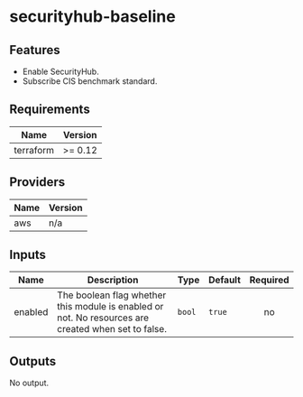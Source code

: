 # securityhub-baseline

## Features

- Enable SecurityHub.
- Subscribe CIS benchmark standard.

<!-- BEGINNING OF PRE-COMMIT-TERRAFORM DOCS HOOK -->
## Requirements

| Name | Version |
|------|---------|
| terraform | >= 0.12 |

## Providers

| Name | Version |
|------|---------|
| aws | n/a |

## Inputs

| Name | Description | Type | Default | Required |
|------|-------------|------|---------|:--------:|
| enabled | The boolean flag whether this module is enabled or not. No resources are created when set to false. | `bool` | `true` | no |

## Outputs

No output.

<!-- END OF PRE-COMMIT-TERRAFORM DOCS HOOK -->
